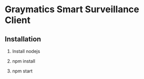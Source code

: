 # Graymatics Smart Surveillance Client


## Installation

1. Install nodejs

2. npm install 

3. npm start


